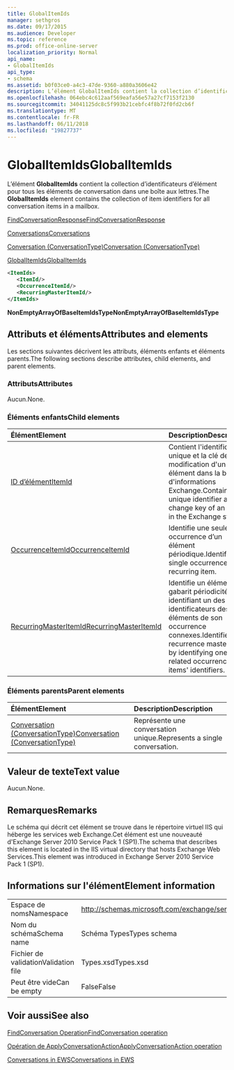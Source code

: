 ```yaml
---
title: GlobalItemIds
manager: sethgros
ms.date: 09/17/2015
ms.audience: Developer
ms.topic: reference
ms.prod: office-online-server
localization_priority: Normal
api_name:
- GlobalItemIds
api_type:
- schema
ms.assetid: b0f03ce0-a4c3-47de-9360-a880a3606e42
description: L’élément GlobalItemIds contient la collection d’identificateurs d’élément pour tous les éléments de conversation dans une boîte aux lettres.
ms.openlocfilehash: 064ebc4c612aaf569eafa56e57a27cf7153f2130
ms.sourcegitcommit: 34041125dc8c5f993b21cebfc4f8b72f0fd2cb6f
ms.translationtype: MT
ms.contentlocale: fr-FR
ms.lasthandoff: 06/11/2018
ms.locfileid: "19827737"
---
```

# <a name="globalitemids"></a><span data-ttu-id="7161b-103">GlobalItemIds</span><span class="sxs-lookup"><span data-stu-id="7161b-103">GlobalItemIds</span></span>

<span data-ttu-id="7161b-104">L’élément **GlobalItemIds** contient la collection d’identificateurs d’élément pour tous les éléments de conversation dans une boîte aux lettres.</span><span class="sxs-lookup"><span data-stu-id="7161b-104">The **GlobalItemIds** element contains the collection of item identifiers for all conversation items in a mailbox.</span></span> 
  
[<span data-ttu-id="7161b-105">FindConversationResponse</span><span class="sxs-lookup"><span data-stu-id="7161b-105">FindConversationResponse</span></span>](findconversationresponse.md)
  
[<span data-ttu-id="7161b-106">Conversations</span><span class="sxs-lookup"><span data-stu-id="7161b-106">Conversations</span></span>](conversations-ex15websvcsotherref.md)
  
[<span data-ttu-id="7161b-107">Conversation (ConversationType)</span><span class="sxs-lookup"><span data-stu-id="7161b-107">Conversation (ConversationType)</span></span>](conversation-conversationtype.md)
  
[<span data-ttu-id="7161b-108">GlobalItemIds</span><span class="sxs-lookup"><span data-stu-id="7161b-108">GlobalItemIds</span></span>](globalitemids.md)
  
```XML
<ItemIds>
   <ItemId/>
   <OccurrenceItemId/>
   <RecurringMasterItemId/>
</ItemIds>
```

 <span data-ttu-id="7161b-109">**NonEmptyArrayOfBaseItemIdsType**</span><span class="sxs-lookup"><span data-stu-id="7161b-109">**NonEmptyArrayOfBaseItemIdsType**</span></span>
## <a name="attributes-and-elements"></a><span data-ttu-id="7161b-110">Attributs et éléments</span><span class="sxs-lookup"><span data-stu-id="7161b-110">Attributes and elements</span></span>

<span data-ttu-id="7161b-111">Les sections suivantes décrivent les attributs, éléments enfants et éléments parents.</span><span class="sxs-lookup"><span data-stu-id="7161b-111">The following sections describe attributes, child elements, and parent elements.</span></span>
  
### <a name="attributes"></a><span data-ttu-id="7161b-112">Attributs</span><span class="sxs-lookup"><span data-stu-id="7161b-112">Attributes</span></span>

<span data-ttu-id="7161b-113">Aucun.</span><span class="sxs-lookup"><span data-stu-id="7161b-113">None.</span></span>
  
### <a name="child-elements"></a><span data-ttu-id="7161b-114">Éléments enfants</span><span class="sxs-lookup"><span data-stu-id="7161b-114">Child elements</span></span>

|<span data-ttu-id="7161b-115">**Élément**</span><span class="sxs-lookup"><span data-stu-id="7161b-115">**Element**</span></span>|<span data-ttu-id="7161b-116">**Description**</span><span class="sxs-lookup"><span data-stu-id="7161b-116">**Description**</span></span>|
|:-----|:-----|
|[<span data-ttu-id="7161b-117">ID d’élément</span><span class="sxs-lookup"><span data-stu-id="7161b-117">ItemId</span></span>](itemid.md) <br/> |<span data-ttu-id="7161b-118">Contient l'identificateur unique et la clé de modification d'un élément dans la banque d'informations Exchange.</span><span class="sxs-lookup"><span data-stu-id="7161b-118">Contains the unique identifier and change key of an item in the Exchange store.</span></span>  <br/> |
|[<span data-ttu-id="7161b-119">OccurrenceItemId</span><span class="sxs-lookup"><span data-stu-id="7161b-119">OccurrenceItemId</span></span>](occurrenceitemid.md) <br/> |<span data-ttu-id="7161b-120">Identifie une seule occurrence d’un élément périodique.</span><span class="sxs-lookup"><span data-stu-id="7161b-120">Identifies a single occurrence of a recurring item.</span></span>  <br/> |
|[<span data-ttu-id="7161b-121">RecurringMasterItemId</span><span class="sxs-lookup"><span data-stu-id="7161b-121">RecurringMasterItemId</span></span>](recurringmasteritemid.md) <br/> |<span data-ttu-id="7161b-122">Identifie un élément de gabarit périodicité en identifiant un des identificateurs des éléments de son occurrence connexes.</span><span class="sxs-lookup"><span data-stu-id="7161b-122">Identifies a recurrence master item by identifying one of its related occurrence items' identifiers.</span></span>  <br/> |
   
### <a name="parent-elements"></a><span data-ttu-id="7161b-123">Éléments parents</span><span class="sxs-lookup"><span data-stu-id="7161b-123">Parent elements</span></span>

|<span data-ttu-id="7161b-124">**Élément**</span><span class="sxs-lookup"><span data-stu-id="7161b-124">**Element**</span></span>|<span data-ttu-id="7161b-125">**Description**</span><span class="sxs-lookup"><span data-stu-id="7161b-125">**Description**</span></span>|
|:-----|:-----|
|[<span data-ttu-id="7161b-126">Conversation (ConversationType)</span><span class="sxs-lookup"><span data-stu-id="7161b-126">Conversation (ConversationType)</span></span>](conversation-conversationtype.md) <br/> |<span data-ttu-id="7161b-127">Représente une conversation unique.</span><span class="sxs-lookup"><span data-stu-id="7161b-127">Represents a single conversation.</span></span>  <br/> |
   
## <a name="text-value"></a><span data-ttu-id="7161b-128">Valeur de texte</span><span class="sxs-lookup"><span data-stu-id="7161b-128">Text value</span></span>

<span data-ttu-id="7161b-129">Aucun.</span><span class="sxs-lookup"><span data-stu-id="7161b-129">None.</span></span>
  
## <a name="remarks"></a><span data-ttu-id="7161b-130">Remarques</span><span class="sxs-lookup"><span data-stu-id="7161b-130">Remarks</span></span>

<span data-ttu-id="7161b-131">Le schéma qui décrit cet élément se trouve dans le répertoire virtuel IIS qui héberge les services web Exchange.Cet élément est une nouveauté d'Exchange Server 2010 Service Pack 1 (SP1).</span><span class="sxs-lookup"><span data-stu-id="7161b-131">The schema that describes this element is located in the IIS virtual directory that hosts Exchange Web Services.This element was introduced in Exchange Server 2010 Service Pack 1 (SP1).</span></span>
  
## <a name="element-information"></a><span data-ttu-id="7161b-132">Informations sur l'élément</span><span class="sxs-lookup"><span data-stu-id="7161b-132">Element information</span></span>

|||
|:-----|:-----|
|<span data-ttu-id="7161b-133">Espace de noms</span><span class="sxs-lookup"><span data-stu-id="7161b-133">Namespace</span></span>  <br/> |http://schemas.microsoft.com/exchange/services/2006/types  <br/> |
|<span data-ttu-id="7161b-134">Nom du schéma</span><span class="sxs-lookup"><span data-stu-id="7161b-134">Schema name</span></span>  <br/> |<span data-ttu-id="7161b-135">Schéma Types</span><span class="sxs-lookup"><span data-stu-id="7161b-135">Types schema</span></span>  <br/> |
|<span data-ttu-id="7161b-136">Fichier de validation</span><span class="sxs-lookup"><span data-stu-id="7161b-136">Validation file</span></span>  <br/> |<span data-ttu-id="7161b-137">Types.xsd</span><span class="sxs-lookup"><span data-stu-id="7161b-137">Types.xsd</span></span>  <br/> |
|<span data-ttu-id="7161b-138">Peut être vide</span><span class="sxs-lookup"><span data-stu-id="7161b-138">Can be empty</span></span>  <br/> |<span data-ttu-id="7161b-139">False</span><span class="sxs-lookup"><span data-stu-id="7161b-139">False</span></span>  <br/> |
   
## <a name="see-also"></a><span data-ttu-id="7161b-140">Voir aussi</span><span class="sxs-lookup"><span data-stu-id="7161b-140">See also</span></span>



[<span data-ttu-id="7161b-141">FindConversation Operation</span><span class="sxs-lookup"><span data-stu-id="7161b-141">FindConversation operation</span></span>](findconversation-operation.md)
  
[<span data-ttu-id="7161b-142">Opération de ApplyConversationAction</span><span class="sxs-lookup"><span data-stu-id="7161b-142">ApplyConversationAction operation</span></span>](applyconversationaction-operation.md)


[<span data-ttu-id="7161b-143">Conversations in EWS</span><span class="sxs-lookup"><span data-stu-id="7161b-143">Conversations in EWS</span></span>](http://msdn.microsoft.com/library/91e64629-db6c-4c94-9dcb-d386232e8467%28Office.15%29.aspx)


